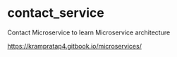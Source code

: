 # contact_service
Contact Microservice to learn Microservice architecture

https://krampratap4.gitbook.io/microservices/
